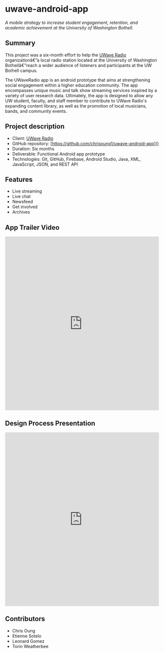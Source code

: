 # uwave-android-app

*A mobile strategy to increase student engagement, retention, and academic achievement at the University of Washington Bothell.*

## Summary

This project was a six-month effort to help the [UWave Radio](uwave.fm) organizationâ€”a local radio station located at the University of Washington Bothellâ€”reach a wider audience of listeners and participants at the UW Bothell campus. 

The UWaveRadio app is an android prototype that aims at strengthening social engagement within a higher education community. The app encompasses unique music and talk show streaming services inspired by a variety of user research data. Ultimately, the app is designed to allow any UW student, faculty, and staff member to contribute to UWave Radio's expanding content library, as well as the promotion of local musicians, bands, and community events.


## Project description

- Client: [UWave Radio](uwave.fm)
- GitHub repository: [https://github.com/chrisoung1/uwave-android-app]()
- Duration: Six months
- Deliverable: Functional Android app prototype
- Technologies: Git, GitHub, Firebase, Android Studio, Java, XML, JavaScript, JSON, and REST API


## Features

- Live streaming
- Live chat 
- Newsfeed
- Get involved
- Archives

## App Trailer Video

<iframe width="100% " height="569" src="https://www.youtube.com/embed/MfDhygftfd4 " frameborder="0 " allow="autoplay; encrypted-media " allowfullscreen></iframe>


## Design Process Presentation

<iframe src="https://docs.google.com/presentation/d/e/2PACX-1vRHrR_hMKWqeVFWRrEfHaYBRjDf_sbfruLtcaAzsHJpPPESqksKjv96UF0gfMXvi657U_IflOazLZxi/embed?start=true&loop=true&delayms=5000 " frameborder="0 " width="100% " height="569 " allowfullscreen="true " mozallowfullscreen="true " webkitallowfullscreen="true "></iframe>


## Contributors

- Chris Oung 
- Etienne Sotelo
- Leonard Gomez
- Torin Weatherbee

